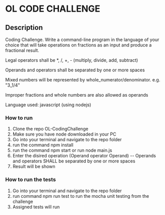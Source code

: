 # OL CODE CHALLENGE
## Description 
Coding Challenge. Write a command-line program in the language of your choice that will take operations on fractions as an input and produce a fractional result.

Legal operators shall be *, /, +, - (multiply, divide, add, subtract)

Operands and operators shall be separated by one or more spaces

Mixed numbers will be represented by whole_numerator/denominator. e.g. "3_1/4"

Improper fractions and whole numbers are also allowed as operands

Language used: javascript (using nodejs) 

### How to run
1. Clone the repo OL-CodingChallenge
2. Make sure you have node downloaded in your PC
3. Go into your terminal and navigate to the repo folder
4. run the command npm install
5. run the command npm start or run node main.js
6. Enter the disired operation (Operand operator Operand) -- Operands and operators SHALL be separated by one or more spaces
7. Result will be shown

### How to run the tests
1. Go into your terminal and navigate to the repo folder
2. run command npm run test to run the mocha unit testing from the challenge
3. Assigned tests will run
